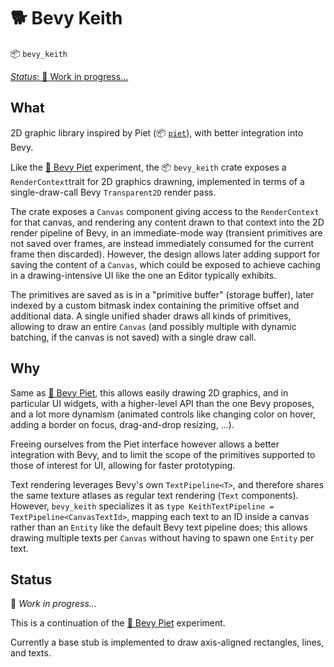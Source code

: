 # 🐕 Bevy Keith

📦 `bevy_keith`

[_Status_: 🚧 Work in progress...](#status)

## What

2D graphic library inspired by Piet (📦 [`piet`](https://crates.io/crates/piet)), with better integration into Bevy.

Like the [🎨 Bevy Piet](../bevy_piet/) experiment, the 📦 `bevy_keith` crate exposes a `RenderContext`trait for 2D graphics drawning, implemented in terms of a single-draw-call Bevy `Transparent2D` render pass.

The crate exposes a `Canvas` component giving access to the `RenderContext` for that canvas, and rendering any content drawn to that context into the 2D render pipeline of Bevy, in an immediate-mode way (transient primitives are not saved over frames, are instead immediately consumed for the current frame then discarded). However, the design allows later adding support for saving the content of a `Canvas`, which could be exposed to achieve caching in a drawing-intensive UI like the one an Editor typically exhibits.

The primitives are saved as is in a "primitive buffer" (storage buffer), later indexed by a custom bitmask index containing the primitive offset and additional data. A single unified shader draws all kinds of primitives, allowing to draw an entire `Canvas` (and possibly multiple with dynamic batching, if the canvas is not saved) with a single draw call.

## Why

Same as [🎨 Bevy Piet](../bevy_piet/), this allows easily drawing 2D graphics, and in particular UI widgets, with a higher-level API than the one Bevy proposes, and a lot more dynamism (animated controls like changing color on hover, adding a border on focus, drag-and-drop resizing, ...).

Freeing ourselves from the Piet interface however allows a better integration with Bevy, and to limit the scope of the primitives supported to those of interest for UI, allowing for faster prototyping.

Text rendering leverages Bevy's own `TextPipeline<T>`, and therefore shares the same texture atlases as regular text rendering (`Text` components). However, `bevy_keith` specializes it as `type KeithTextPipeline = TextPipeline<CanvasTextId>`, mapping each text to an ID inside a canvas rather than an `Entity` like the default Bevy text pipeline does; this allows drawing multiple texts per `Canvas` without having to spawn one `Entity` per text.

## Status

🚧 _Work in progress..._

This is a continuation of the [🎨 Bevy Piet](../bevy_piet/) experiment.

Currently a base stub is implemented to draw axis-aligned rectangles, lines, and texts.
